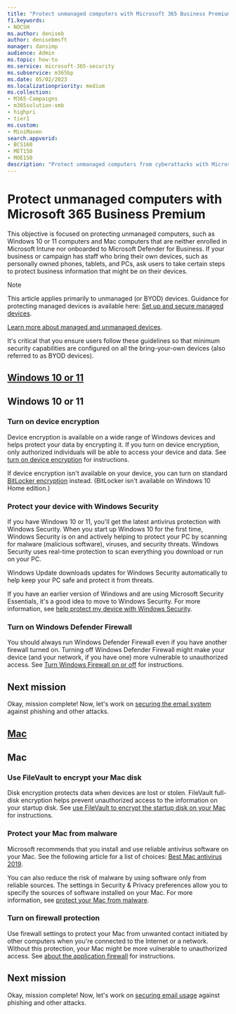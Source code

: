 ```yaml
---
title: "Protect unmanaged computers with Microsoft 365 Business Premium"
f1.keywords:
- NOCSH
ms.author: deniseb
author: denisebmsft
manager: dansimp
audience: Admin
ms.topic: how-to
ms.service: microsoft-365-security
ms.subservice: m365bp
ms.date: 05/02/2023
ms.localizationpriority: medium
ms.collection: 
- M365-Campaigns
- m365solution-smb
- highpri
- tier1
ms.custom:
- MiniMaven
search.appverid:
- BCS160
- MET150
- MOE150
description: "Protect unmanaged computers from cyberattacks with Microsoft 365 Business Premium. How to set up cybersecurity for Windows PCs and Macs."
---
```


# Protect unmanaged computers with Microsoft 365 Business Premium

This objective is focused on protecting unmanaged computers, such as Windows 10 or 11 computers and Mac computers that are neither enrolled in Microsoft Intune nor onboarded to Microsoft Defender for Business. If your business or campaign has staff who bring their own devices, such as personally owned phones, tablets, and PCs, ask users to take certain steps to protect business information that might be on their devices.

> [!NOTE]
> This article applies primarily to unmanaged (or BYOD) devices. Guidance for protecting managed devices is available here: [Set up and secure managed devices](m365bp-protect-devices.md).
> 
> [Learn more about managed and unmanaged devices](m365bp-managed-unmanaged-devices.md).

It's critical that you ensure users follow these guidelines so that minimum security capabilities are configured on all the bring-your-own devices (also referred to as BYOD devices).

## [Windows 10 or 11](#tab/Windows10-11)

## Windows 10 or 11

### Turn on device encryption

Device encryption is available on a wide range of Windows devices and helps protect your data by encrypting it. If you turn on device encryption, only authorized individuals will be able to access your device and data. See [turn on device encryption](https://support.microsoft.com/help/4028713/windows-10-turn-on-device-encryption) for instructions.

 If device encryption isn't available on your device, you can turn on standard [BitLocker encryption](https://support.microsoft.com/help/4028713/windows-10-turn-on-device-encryption) instead. (BitLocker isn't available on Windows 10 Home edition.) 

### Protect your device with Windows Security

If you have Windows 10 or 11, you'll get the latest antivirus protection with Windows Security. When you start up Windows 10 for the first time, Windows Security is on and actively helping to protect your PC by scanning for malware (malicious software), viruses, and security threats. Windows Security uses real-time protection to scan everything you download or run on your PC.

Windows Update downloads updates for Windows Security automatically to help keep your PC safe and protect it from threats.

If you have an earlier version of Windows and are using Microsoft Security Essentials, it's a good idea to move to Windows Security. For more information, see [help protect my device with Windows Security](https://support.microsoft.com/help/17464/windows-10-help-protect-my-device-with-windows-security).

### Turn on Windows Defender Firewall

You should always run Windows Defender Firewall even if you have another firewall turned on. Turning off Windows Defender Firewall might make your device (and your network, if you have one) more vulnerable to unauthorized access. See [Turn Windows Firewall on or off](https://support.microsoft.com/help/4028544/windows-10-turn-windows-defender-firewall-on-or-off) for instructions.

## Next mission

Okay, mission complete! Now, let's work on [securing the email system](m365bp-protect-email-overview.md) against phishing and other attacks.

## [Mac](#tab/Mac)

## Mac

### Use FileVault to encrypt your Mac disk

Disk encryption protects data when devices are lost or stolen. FileVault full-disk encryption helps prevent unauthorized access to the information on your startup disk. See [use FileVault to encrypt the startup disk on your Mac](https://support.apple.com/HT204837) for instructions.

### Protect your Mac from malware

Microsoft recommends that you install and use reliable antivirus software on your Mac. See the following article for a list of choices: [Best Mac antivirus 2019](https://www.macworld.co.uk/feature/mac-software/mac-antivirus-3672182/).

You can also reduce the risk of malware by using software only from reliable sources. The settings in Security & Privacy preferences allow you to specify the sources of software installed on your Mac. For more information, see [protect your Mac from malware](https://support.apple.com/kb/PH25087).

### Turn on firewall protection

Use firewall settings to protect your Mac from unwanted contact initiated by other computers when you're connected to the Internet or a network. Without this protection, your Mac might be more vulnerable to unauthorized access. See [about the application firewall](https://support.apple.com/HT201642) for instructions.

## Next mission

Okay, mission complete! Now, let's work on [securing email usage](m365bp-protect-email-overview.md) against phishing and other attacks.